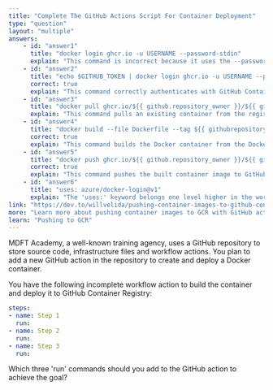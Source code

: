 ```yaml
---
title: "Complete The GitHub Actions Script For Container Deployment"
type: "question"
layout: "multiple"
answers:
    - id: "answer1"
      title: "docker login ghcr.io -u USERNAME --password-stdin"
      explain: "This command is incorrect because it uses the --password-stdin flag but doesn't pipe any input to stdin, so the authentication would fail."
    - id: "answer2"
      title: "echo $GITHUB_TOKEN | docker login ghcr.io -u USERNAME --password-stdin"
      correct: true
      explain: "This command correctly authenticates with GitHub Container Registry using the GITHUB_TOKEN environment variable, which is automatically provided by GitHub Actions. It pipes the token to the password-stdin parameter, which is the secure way to provide credentials."
    - id: "answer3"
      title: "docker pull ghcr.io/${{ github.repository_owner }}/${{ github.repository }}:latest"
      explain: "This command pulls an existing container from the registry. Since we're creating and pushing a new container, pulling an existing one is unnecessary for this workflow."
    - id: "answer4"
      title: "docker build --file Dockerfile --tag ${{ githubrepository }}:latest --label \"runnumber=${{ github.run_number }}\""
      correct: true
      explain: "This command builds the Docker container from the Dockerfile in the repository, tags it with the repository name, and adds a label with the GitHub run number for tracking and versioning purposes."
    - id: "answer5"
      title: "docker push ghcr.io/${{ github.repository_owner }}/${{ github.repository }}:latest"
      correct: true
      explain: "This command pushes the built container image to GitHub Container Registry, using the proper format for the registry path that includes both the repository owner and name, which ensures the image is stored in the correct location."
    - id: "answer6"
      title: "uses: azure/docker-login@v1"
      explain: "The 'uses:' keyword belongs one level higher in the workflow YAML structure, not inside a 'run:' statement. Additionally, this task is deprecated, needs additional configuration to work correctly, and should be the first step to execute, not the last."
link: "https://dev.to/willvelida/pushing-container-images-to-github-container-registry-with-github-actions-1m6b"
more: "Learn more about pushing container images to GCR with GitHub actions"
learn: "Pushing to GCR"
---
```


MDFT Academy, a well-known training agency, uses a GitHub repository to store source code, infrastructure files and workflow actions. You plan to add a new GitHub action in the repository to create and deploy a Docker container.

You have the following incomplete workflow action to build the container and deploy it to GitHub Container Registry:

```yaml
steps:
- name: Step 1
  run: 
- name: Step 2
  run: 
- name: Step 3
  run: 
```

Which three 'run' commands should you add to the GitHub action to achieve the goal?


